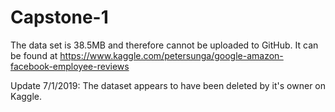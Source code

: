# Capstone-1

The data set is 38.5MB and therefore cannot be uploaded to GitHub. It can be found at https://www.kaggle.com/petersunga/google-amazon-facebook-employee-reviews

Update 7/1/2019: The dataset appears to have been deleted by it's owner on Kaggle.
